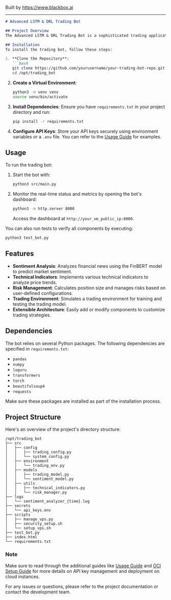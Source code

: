 
Built by https://www.blackbox.ai

---

```markdown
# Advanced LSTM & DRL Trading Bot

## Project Overview
The Advanced LSTM & DRL Trading Bot is a sophisticated trading application that utilizes Deep Reinforcement Learning (DRL) and advanced technical analysis to automate trading strategies in financial markets. This bot integrates various functions such as sentiment analysis of financial news using FinBERT, technical indicators, a trading environment, and risk management capabilities, making it a comprehensive tool for both automated and manual trading.

## Installation
To install the trading bot, follow these steps:

1. **Clone the Repository**:
   ```bash
   git clone https://github.com/yourusername/your-trading-bot-repo.git /opt/trading_bot
   cd /opt/trading_bot
   ```

2. **Create a Virtual Environment**:
   ```bash
   python3 -m venv venv
   source venv/bin/activate
   ```

3. **Install Dependencies**:
   Ensure you have `requirements.txt` in your project directory and run:
   ```bash
   pip install -r requirements.txt
   ```

4. **Configure API Keys**:
   Store your API keys securely using environment variables or a `.env` file. You can refer to the [Usage Guide](USAGE_GUIDE.md) for examples.

## Usage
To run the trading bot:

1. Start the bot with:
   ```bash
   python3 src/main.py
   ```

2. Monitor the real-time status and metrics by opening the bot's dashboard:
   ```bash
   python3 -m http.server 8000
   ```
   Access the dashboard at `http://your_vm_public_ip:8000`.

You can also run tests to verify all components by executing:
```bash
python3 test_bot.py
```

## Features
- **Sentiment Analysis**: Analyzes financial news using the FinBERT model to predict market sentiment.
- **Technical Indicators**: Implements various technical indicators to analyze price trends.
- **Risk Management**: Calculates position size and manages risks based on user-defined configurations.
- **Trading Environment**: Simulates a trading environment for training and testing the trading model.
- **Extensible Architecture**: Easily add or modify components to customize trading strategies.

## Dependencies
The bot relies on several Python packages. The following dependencies are specified in `requirements.txt`:
- `pandas`
- `numpy`
- `loguru`
- `transformers`
- `torch`
- `beautifulsoup4`
- `requests`

Make sure these packages are installed as part of the installation process.

## Project Structure
Here's an overview of the project's directory structure:

```
/opt/trading_bot
├── src
│   ├── config
│   │   ├── trading_config.py
│   │   └── system_config.py
│   ├── environment
│   │   └── trading_env.py
│   ├── models
│   │   ├── trading_model.py
│   │   └── sentiment_model.py
│   ├── utils
│   │   ├── technical_indicators.py
│   │   └── risk_manager.py
├── logs
│   └── sentiment_analyzer_{time}.log
├── secrets
│   └── api_keys.env
├── scripts
│   ├── manage_vps.py
│   ├── security_setup.sh
│   └── setup_vps.sh
├── test_bot.py
├── index.html
└── requirements.txt
```

### Note
Make sure to read through the additional guides like [Usage Guide](USAGE_GUIDE.md) and [OCI Setup Guide](OCI_SETUP_GUIDE.md) for more details on API key management and deployment on cloud instances.

For any issues or questions, please refer to the project documentation or contact the development team.
```